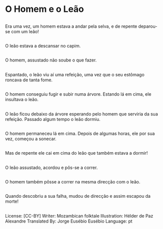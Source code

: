 # O Homem e o Leão

##
Era uma vez, um
homem estava a andar
pela selva, e de repente
deparou-se com um
leão!

##
O leão estava a
descansar no capim.

##
O homem, assustado
não soube o que fazer.

##
Espantado, o leão viu aí
uma refeição, uma vez
que o seu estômago
roncava de tanta fome.

##
O homem conseguiu
fugir e subir numa
árvore. Estando lá em
cima, ele insultava o
leão.

##
O leão ficou debaixo da
árvore esperando pelo
homem que serviria da
sua refeição. Passado
algum tempo o leão
dormiu.

##
O homem permaneceu
lá em cima. Depois de
algumas horas, ele por
sua vez, começou a
sonecar.

##
Mas de repente ele cai
em cima do leão que
também estava a
dormir!

##
O leão assustado,
acordou e pôs-se a
correr.

##
O homem também pôsse a correr na mesma
direcção com o leão.

##
Quando descobriu a sua
falha, mudou de
direcção e assim
escapou da morte!

##
License: [CC-BY]
Writer: Mozambican folktale
Illustration: Hélder de Paz Alexandre
Translated By: Jorge Eusébio Eusébio
Language: pt

